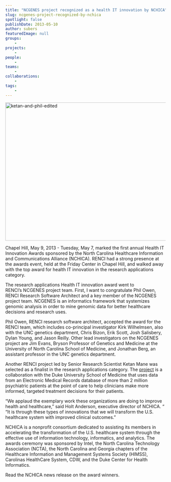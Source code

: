 ```yaml
---
title: "NCGENES project recognized as a health IT innovation by NCHICA"
slug: ncgenes-project-recognized-by-nchica
spotlight: false
publishDate: 2013-05-10
author: subers
featuredImage: null
groups:
    - 
projects:
    - 
people:
    - 
teams: 
    - 
collaborations:
    - 
tags:
    - 
---
```

<a href="https://www.renci.org/wp-content/uploads/2013/05/ketan-and-phil-edited.png"><img class=" wp-image-12067 alignleft" src="https://www.renci.org/wp-content/uploads/2013/05/ketan-and-phil-edited.png" alt="ketan-and-phil-edited" width="640" height="434" /></a>

Chapel Hill, May 9, 2013 - Tuesday, May 7, marked the first annual Health IT Innovation Awards sponsored by the North Carolina Healthcare Information and Communications Alliance (NCHICA). RENCI had a strong presence at the awards event, held at the Friday Center in Chapel Hill, and walked away with the top award for health IT innovation in the research applications category.

<!--more-->The research applications Health IT innovation award went to RENCI’s NCGENES project team. First, I want to congratulate Phil Owen, RENCI Research Software Architect and a key member of the NCGENES project team. NCGENES is an informatics framework that systemizes genomic analysis in order to mine genomic data for better healthcare decisions and research uses.

Phil Owen, RENCI research software architect, accepted the award for the RENCI team, which includes co-principal investigator Kirk Wilhelmsen, also with the UNC genetics department, Chris Bizon, Erik Scott, Josh Salisbery, Dylan Young, and Jason Reilly. Other lead investigators on the NCGENES project are Jim Evans, Bryson Professor of Genetics and Medicine at the University of North Carolina School of Medicine, and Jonathan Berg, an assistant professor in the UNC genetics department.

Another RENCI project led by Senior Research Scientist Ketan Mane was selected as a finalist in the research applications category. The <a href="https://www.renci.org/focus-areas/biosciences-health/evidence-based-medicine" target="_blank">project</a> is a collaboration with the Duke University School of Medicine that uses data from an Electronic Medical Records database of more than 2 million psychiatric patients at the point of care to help clinicians make more informed, targeted treatment decisions for their patients.

“We applaud the exemplary work these organizations are doing to improve health and healthcare,” said Holt Anderson, executive director of NCHICA. “ “It is through these types of innovations that we will transform the U.S. healthcare system with improved clinical outcomes.”

NCHICA is a nonprofit consortium dedicated to assisting its members in accelerating the transformation of the U.S. healthcare system through the effective use of information technology, informatics, and analytics. The awards ceremony was sponsored by Intel, the North Carolina Technology Association (NCTA), the North Carolina and Georgia chapters of the Healthcare Information and Management Systems Society (HIMSS),  Carolinas HealthCare System, CDW, and the Duke Center for Health Informatics.

Read the NCHICA news release on the award winners.
